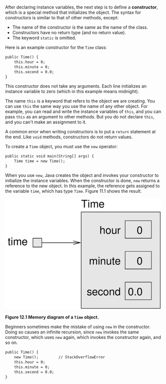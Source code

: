 After declaring instance variables, the next step is to define a **constructor**, which is a special method that initializes the object.
The syntax for constructors is similar to that of other methods, except:




*  The name of the constructor is the same as the name of the class.
*  Constructors have no return type (and no return value).
*  The keyword `static` is omitted.


Here is an example constructor for the `Time` class:

```code
public Time() {
    this.hour = 0;
    this.minute = 0;
    this.second = 0.0;
}
```

This constructor does not take any arguments.
Each line initializes an instance variable to zero (which in this example means midnight).


The name `this` is a keyword that refers to the object we are creating.
You can use `this` the same way you use the name of any other object.
For example, you can read and write the instance variables of `this`, and you can pass `this` as an argument to other methods.
But you do not declare `this`, and you can't make an assignment to it.

A common error when writing constructors is to put a `return` statement at the end.
Like `void` methods, constructors do not return values.

To create a `Time` object, you must use the `new` operator:

```code
public static void main(String[] args) {
    Time time = new Time();
}
```


When you use `new`, Java creates the object and invokes your constructor to initialize the instance variables.
When the constructor is done, `new` returns a reference to the new object.
In this example, the reference gets assigned to the variable `time`, which has type `Time`.
Figure 11.1 shows the result.


![Figure 12.1 Memory diagram of a `Time` object.](figs/time.jpg)

**Figure 12.1 Memory diagram of a `Time` object.**


Beginners sometimes make the mistake of using `new` in the constructor.
Doing so causes an infinite recursion, since `new` invokes the same constructor, which uses `new` again, which invokes the constructor again, and so on.

```code
public Time() {
    new Time();         // StackOverflowError
    this.hour = 0;
    this.minute = 0;
    this.second = 0.0;
}
```